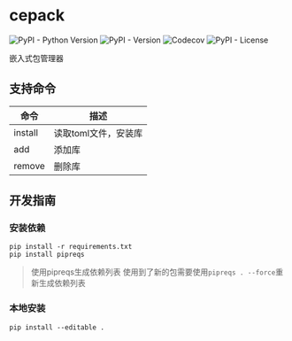 # cepack

![PyPI - Python Version](https://img.shields.io/pypi/pyversions/empm?logo=python)
![PyPI - Version](https://img.shields.io/pypi/v/empm?logo=pypi)
![Codecov](https://img.shields.io/codecov/c/github/paopaozhi/empm?logo=codecov)
![PyPI - License](https://img.shields.io/pypi/l/empm?logo=gnu)

嵌入式包管理器

## 支持命令

|命令|描述|
|---|---|
|install|读取toml文件，安装库|
|add|添加库|
|remove|删除库|

## 开发指南

### 安装依赖

```shell
pip install -r requirements.txt
pip install pipreqs
```

> 使用pipreqs生成依赖列表
> 使用到了新的包需要使用`pipreqs . --force`重新生成依赖列表

### 本地安装

```shell
pip install --editable .
```
